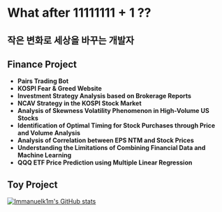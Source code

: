 # What after 11111111 + 1 ??
## 작은 변화로 세상을 바꾸는 개발자

## Finance Project
- **Pairs Trading Bot**
- **KOSPI Fear & Greed Website**
- **Investment Strategy Analysis based on Brokerage Reports**
- **NCAV Strategy in the KOSPI Stock Market**
- **Analysis of Skewness Volatility Phenomenon in High-Volume US Stocks**
- **Identification of Optimal Timing for Stock Purchases through Price and Volume Analysis**
- **Analysis of Correlation between EPS NTM and Stock Prices**
- **Understanding the Limitations of Combining Financial Data and Machine Learning**
- **QQQ ETF Price Prediction using Multiple Linear Regression**

## Toy Project


[![Immanuelk1m's GitHub stats](https://github-readme-stats.vercel.app/api?username=immanuelk1m)](https://github.com/anuraghazra/github-readme-stats)

<!--
![](./profile-3d-contrib/profile-south-season-animate.svg)
-->
